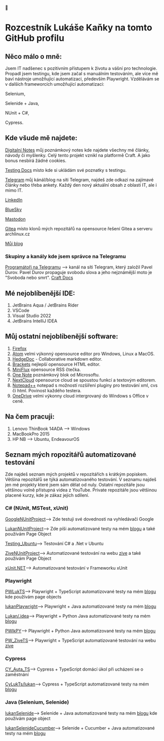  👋
# Rozcestník Lukáše Kaňky na tomto GitHub profilu

## Něco málo o mně:

Jsem IT nadšenec s pozitivním přístupem k životu a vášní pro technologie. Propadl jsem testingu, kde jsem začal s manuálním testováním, ale více mě baví nástroje umožňující automatizaci, především Playwright. Vzdělávám se v dalších frameworcích umožňující automatizaci:

Selenium,

Selenide + Java, 

NUnit + C#,

Cypress.

## Kde všude mě najdete:

[Digitalní Notes](https://www.craft.me/s/Gx2Rhh07iMKxyh) můj poznámkový notes kde najdete všechny mé články, návody či myšlenky. Celý tento projekt vznikl na platformě Craft. A jako bonus nesbírá žádné cookies.

[Testing Docs](https://www.craft.me/s/mYD7MDPXpfkkok) místo kde si ukládám své poznatky s testingu.

[Telegram](https://t.me/kankys_blog) můj kánál/blog na síti Telegram, najdeš zde odkazi na zajímavé články nebo třeba ankety. Každý den nový aktuální obsah z oblasti IT, ale i mimo IT. 

[LinkedIn](https://www.linkedin.com/in/luk%C3%A1%C5%A1-ka%C5%88ka-b2a0a1a0/)

[BlueSky](https://bsky.app/profile/kankys.bsky.social)

[Mastodon](https://mastodon.arch-linux.cz/@Kankys)

[Gitea](https://git.archoslinux.cz/kankys) místo klonů mých repozitářů na opensource řešení Gitea a serveru archlinux.cz

[Můj blog](https://lukan.cz/)

### Skupiny a kanály kde jsem správce na Telegramu ###

[Programátoři na Telegramu](https://t.me/programatori_group) --> kanál na síti Telegram, který založil Pavel Durov. Pavel Durov propaguje svobodu slova a jeho nejznámější moto je "Svoboda nebo smrt".
[Craft Docs](https://t.me/+5bWp2-RpT9czMTlk)






## Mé nejoblíbenější IDE:
1. JetBrains Aqua / JetBrains Rider
2. VSCode
3. Visual Studio 2022
4. JetBrains IntelliJ IDEA

## Můj ostatní nejoblíbenější software:
1. [Firefox](https://www.mozilla.org/cs/firefox/)
2. [Atom](https://atom-editor.cc/) velmi výkonný opensource editor pro Windows, Linux a MacOS.
3. [HedgeDoc](https://hedgedoc.org/) - Collaborative markdown editor.
4. [Brackets](https://brackets.io/) nejlepší opensource HTML editor.
5. [MiniFlux](https://miniflux.app/) opensource RSS čtečka.
6. [One Note](https://www.onenote.com/) poznámkový blok od Microsoftu.
7. [NextCloud](https://nextcloud.com/) opensource cloud se spoustou funkcí a textovým editorem.
8. [Notepad++](https://notepad-plus-plus.org/) notepad s možností rozšíření pluginy pro testování xml, cvs či html. Povinost každého testera.
9. [OneDrive](https://onedrive.live.com) velmi výkonny cloud intergrovaný do Windows s Office v ceně. 


## Na čem pracuji:
1. Lenovo ThinBook 14ADA --> Windows
2. MacBookPro 2015
3. HP NB --> Ubuntu, EndeavourOS

## Seznam mých ropozitářů automatizované testování

Zde najdeš seznam mých projektů v repozitářích s krátkým popiskem. Většina repozitářů se týká automatizovaného testování. V seznamu najdeš jen mé projekty které jsem sám dělat od nuly. Ostatní repozitáře jsou většinou volně přístupná videa z YouTube. Private repozitáře jsou většinou placené kurzy, kde je zákaz jejich sdílení.

### C# (NUnit, MSTest, xUnit)

[GoogleNUnitProject](https://github.com/LukasKanka/.Net_C.Sharp_Test/tree/main/GoogleNUnitProject)--> Zde testuji své dovednosti na vyhledávači Google

[LukanNUnitProject](https://github.com/LukasKanka/.Net_C.Sharp_Test/tree/main/LukanNUnitProject)--> Zde píši automatizované testy na mém [blogu](https://lukan.cz/) a také používám Page Object

[Testing_Ubuntu](Testing_Ubuntu)--> Testování C# a .Net v Ubuntu

[ZiveNUnitProject](https://github.com/LukasKanka/.Net_C.Sharp_Test/tree/main/ZiveNUnitProject)--> Automatizované testování na webu [zive](https://www.zive.cz/) a také používám Page Object

[xUnit.NET](https://github.com/LukasKanka/.Net_C.Sharp_Test/tree/main/xUnit.NET)--> Automatizované testování v Frameworku xUnit

### Playwright

[PWLukTS](https://github.com/LukasKanka/Playwright_TS/tree/main/PWLukTS)--> Playwright + TypeScript automatizované testy na mém [blogu](https://lukan.cz/) kde používám page objects

[lukanPlaywright](https://github.com/LukasKanka/Selenium_Selenide_Playwright_JAVA/tree/main/lukanPlaywright)--> Playwright + Java automatizované testy na mém [blogu](https://lukan.cz/)

[Lukan/.idea](https://github.com/LukasKanka/Playwright_Python/tree/main/Lukan/.idea)--> Playwright + Python Java automatizované testy na mém [blogu](https://lukan.cz/)

[PWlkPY](https://github.com/LukasKanka/Playwright_Python/tree/main/PWlkPY)--> Playwright + Python Java automatizované testy na mém [blogu](https://lukaskanka.cz/)

[PW_ZiveTS](https://github.com/LukasKanka/Playwright_TS/tree/main/PW_ZiveTS)--> Playwright + TypeScript automatizované testování na webu [zive](https://www.zive.cz/)

### Cypress

[CY_Auta_TS](https://github.com/LukasKanka/Cypress_TS/tree/main/CY_Auta_TS)--> Cypress + TypeScript domácí úkol při ucházení se o zaměstnání

[CyLukTs/lukan](https://github.com/LukasKanka/Cypress_TS/tree/main/CyLukTs/lukan)--> Cypress + TypeScript automatizované testy na mém [blogu](https://lukan.cz/)

### Java (Selenium, Selenide)

[lukanSelenide](https://github.com/LukasKanka/Selenium_Selenide_Playwright_JAVA/tree/main/lukanSelenide)--> Selenide + Java automatizované testy na mém [blogu](https://lukan.cz/) kde používám page object

[lukanSelenideCucumber](https://github.com/LukasKanka/Selenium_Selenide_Playwright_JAVA/tree/main/lukanSelenideCucumber)--> Selenide + Cucumber + Java automatizované testy na mém [blogu](https://lukan.cz/)




<!--
**LukasKanka/LukasKanka** is a ✨ _special_ ✨ repository because its `README.md` (this file) appears on your GitHub profile.

Here are some ideas to get you started:

- 🔭 I’m currently working on ...
- 🌱 I’m currently learning ...
- 👯 I’m looking to collaborate on ...
- 🤔 I’m looking for help with ...
- 💬 Ask me about ...
- 📫 How to reach me: ...
- 😄 Pronouns: ...
- ⚡ Fun fact: ...
-->
